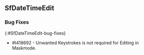 ## SfDateTimeEdit

### Bug Fixes
{:#SfDateTimeEdit-bug-fixes}

* \#I418692 - Unwanted Keystrokes is not required for Editing in Maskmode.
